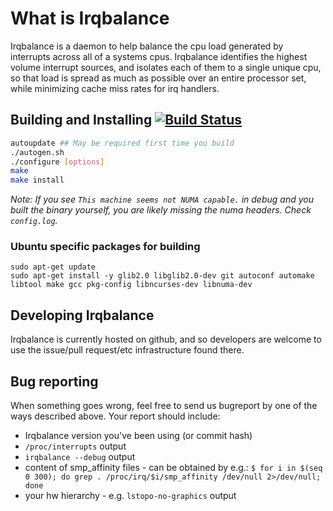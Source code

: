 What is Irqbalance
==================

Irqbalance is a daemon to help balance the cpu load generated by interrupts
across all of a systems cpus. Irqbalance identifies the highest volume
interrupt sources, and isolates each of them to a single unique cpu, so that
load is spread as much as possible over an entire processor set, while
minimizing cache miss rates for irq handlers.

## Building and Installing [![Build Status](https://travis-ci.org/Irqbalance/irqbalance.svg?branch=master)](https://travis-ci.org/Irqbalance/irqbalance)

```bash
autoupdate ## May be required first time you build
./autogen.sh
./configure [options]
make
make install
```


_Note: If you see `This machine seems not NUMA capable.` in debug and you built the binary yourself, you are likely missing the numa headers. Check `config.log`._


### Ubuntu specific packages for building
```
sudo apt-get update 
sudo apt-get install -y glib2.0 libglib2.0-dev git autoconf automake libtool make gcc pkg-config libncurses-dev libnuma-dev
```


## Developing Irqbalance

Irqbalance is currently hosted on github, and so developers are welcome to use
the issue/pull request/etc infrastructure found there.  


## Bug reporting

When something goes wrong, feel free to send us bugreport by one of the ways
described above. Your report should include:

* Irqbalance version you've been using (or commit hash)
* `/proc/interrupts` output
* `irqbalance --debug` output
* content of smp_affinity files - can be obtained by e.g.:
	`$ for i in $(seq 0 300); do grep . /proc/irq/$i/smp_affinity /dev/null 2>/dev/null; done`
* your hw hierarchy - e.g. `lstopo-no-graphics` output